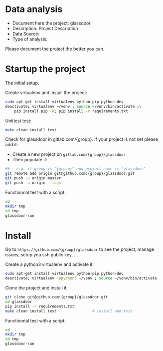 # Data analysis
- Document here the project: glassdoor
- Description: Project Description
- Data Source:
- Type of analysis:

Please document the project the better you can.

# Startup the project

The initial setup.

Create virtualenv and install the project:
```bash
sudo apt-get install virtualenv python-pip python-dev
deactivate; virtualenv ~/venv ; source ~/venv/bin/activate ;\
    pip install pip -U; pip install -r requirements.txt
```

Unittest test:
```bash
make clean install test
```

Check for glassdoor in gitlab.com/{group}.
If your project is not set please add it:

- Create a new project on `gitlab.com/{group}/glassdoor`
- Then populate it:

```bash
##   e.g. if group is "{group}" and project_name is "glassdoor"
git remote add origin git@github.com:{group}/glassdoor.git
git push -u origin master
git push -u origin --tags
```

Functionnal test with a script:

```bash
cd
mkdir tmp
cd tmp
glassdoor-run
```

# Install

Go to `https://github.com/{group}/glassdoor` to see the project, manage issues,
setup you ssh public key, ...

Create a python3 virtualenv and activate it:

```bash
sudo apt-get install virtualenv python-pip python-dev
deactivate; virtualenv -ppython3 ~/venv ; source ~/venv/bin/activate
```

Clone the project and install it:

```bash
git clone git@github.com:{group}/glassdoor.git
cd glassdoor
pip install -r requirements.txt
make clean install test                # install and test
```
Functionnal test with a script:

```bash
cd
mkdir tmp
cd tmp
glassdoor-run
```
